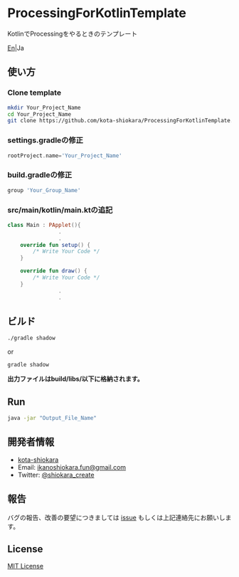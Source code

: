 # ProcessingForKotlinTemplate
KotlinでProcessingをやるときのテンプレート  

[En](./README.md)|Ja  

## 使い方
### Clone template
```bash
mkdir Your_Project_Name
cd Your_Project_Name
git clone https://github.com/kota-shiokara/ProcessingForKotlinTemplate.git
```

### settings.gradleの修正
```settings.gradle
rootProject.name='Your_Project_Name'
```

### build.gradleの修正
```build.gradle
group 'Your_Group_Name'
```

### src/main/kotlin/main.ktの追記
```kt
class Main : PApplet(){
                .
                .
    override fun setup() {
        /* Write Your Code */
    }

    override fun draw() {
        /* Write Your Code */
    }
                .
                .
```

## ビルド
```bash
./gradle shadow
```
or
```
gradle shadow
```
**出力ファイルはbuild/libs/以下に格納されます。**

## Run
```bash
java -jar "Output_File_Name"
```

## 開発者情報
- [kota-shiokara](https://github.com/kota-shiokara)
- Email: ikanoshiokara.fun@gmail.com
- Twitter: [@shiokara_create](https://twitter.com/shiokara_create)

## 報告
バグの報告、改善の要望につきましては [issue](https://github.com/kota-shiokara/ProcessingForKotlinTemplate/issues) もしくは上記連絡先にお願いします。  

## License
[MIT License](https://choosealicense.com/licenses/mit/)
